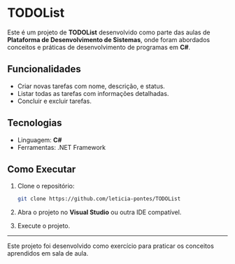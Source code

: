 # TODOList

Este é um projeto de **TODOList** desenvolvido como parte das aulas de **Plataforma de Desenvolvimento de Sistemas**, onde foram abordados conceitos e práticas de desenvolvimento de programas em **C#**.

## Funcionalidades

- Criar novas tarefas com nome, descrição, e status.
- Listar todas as tarefas com informações detalhadas.
- Concluir e excluir tarefas.
  
## Tecnologias

- Linguagem: **C#**
- Ferramentas: .NET Framework

## Como Executar

1. Clone o repositório:
   ```bash
   git clone https://github.com/leticia-pontes/TODOList
   ```

2. Abra o projeto no **Visual Studio** ou outra IDE compatível.

3. Execute o projeto.

---

Este projeto foi desenvolvido como exercício para praticar os conceitos aprendidos em sala de aula.

